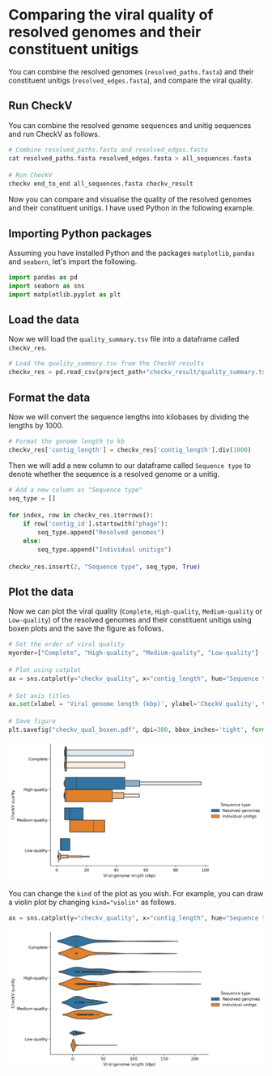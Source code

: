 # Comparing the viral quality of resolved genomes and their constituent unitigs

You can combine the resolved genomes (`resolved_paths.fasta`) and their constituent unitigs (`resolved_edges.fasta`), and compare the viral quality.

## Run CheckV

You can combine the resolved genome sequences and unitig sequences and run CheckV as follows.

```bash
# Combine resolved_paths.fasta and resolved_edges.fasta
cat resolved_paths.fasta resolved_edges.fasta > all_sequences.fasta

# Run CheckV
checkv end_to_end all_sequences.fasta checkv_result
```

Now you can compare and visualise the quality of the resolved genomes and their constituent unitigs. I have used Python in the following example.

## Importing Python packages

Assuming you have installed Python and the packages `matplotlib`, `pandas` and `seaborn`, let's import the following.

```python
import pandas as pd
import seaborn as sns
import matplotlib.pyplot as plt
```

## Load the data

Now we will load the `quality_summary.tsv` file into a dataframe called `checkv_res`.

```python
# Load the quality_summary.tsv from the CheckV results
checkv_res = pd.read_csv(project_path+"checkv_result/quality_summary.tsv", delimiter="\t", header=0)
```

## Format the data

Now we will convert the sequence lengths into kilobases by dividing the lengths by 1000.

```python
# Format the genome length to kb
checkv_res['contig_length'] = checkv_res['contig_length'].div(1000)
```

Then we will add a new column to our dataframe called `Sequence type` to denote whether the sequence is a resolved genome or a unitig.

```python
# Add a new column as "Sequence type"
seq_type = []

for index, row in checkv_res.iterrows():
    if row['contig_id'].startswith("phage"):
        seq_type.append("Resolved genomes")
    else:
        seq_type.append("Individual unitigs")

checkv_res.insert(2, "Sequence type", seq_type, True)
```

## Plot the data

Now we can plot the viral quality (`Complete`, `High-quality`, `Medium-quality` or `Low-quality`) of the resolved genomes and their constituent unitigs using boxen plots and the save the figure as follows.

```python
# Set the order of viral quality
myorder=["Complete", "High-quality", "Medium-quality", "Low-quality"]

# Plot using catplot
ax = sns.catplot(y="checkv_quality", x="contig_length", hue="Sequence type", kind="boxen", data=checkv_res, height=5, aspect=1.5, order=myorder, showfliers = False)

# Set axis titles
ax.set(xlabel = 'Viral genome length (kbp)', ylabel='CheckV quality', title="Viral quality of resolved genomes and individual unitigs")

# Save figure
plt.savefig("checkv_qual_boxen.pdf", dpi=300, bbox_inches='tight', format='pdf') 
```

![](images/qual_resolved_genome_unitig_boxen.png)


You can change the `kind` of the plot as you wish. For example, you can draw a violin plot by changing `kind="violin"` as follows.

```python
ax = sns.catplot(y="checkv_quality", x="contig_length", hue="Sequence type", kind="violin", data=checkv_res, height=5, aspect=1.5, order=myorder, showfliers = False)
```

![](images/qual_resolved_genome_unitig_violin.png)